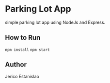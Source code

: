 # Parking Lot App

simple parking lot app using NodeJs and Express. 

## How to Run
`npm install` `npm start`

## Author

Jerico Estanislao
